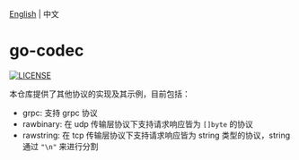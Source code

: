 [English](README.md) | 中文

# go-codec

[![LICENSE](https://img.shields.io/badge/license-Apache--2.0-green.svg)](https://github.com/trpc-ecosystem/go-codec/blob/main/LICENSE)

本仓库提供了其他协议的实现及其示例，目前包括：

* grpc: 支持 grpc 协议
* rawbinary: 在 udp 传输层协议下支持请求响应皆为 `[]byte` 的协议
* rawstring: 在 tcp 传输层协议下支持请求响应皆为 string 类型的协议，string 通过 `"\n"` 来进行分割
